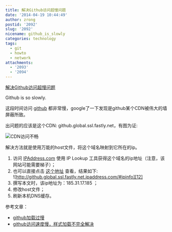 ```yaml
---
title: 解决Github访问超慢问题
date: '2014-04-19 10:44:49'
author: zrong
postid: '2092'
slug: '2092'
nicename: github_is_slowly
categories: technology
tags:
  - git
  - howto
  - network
attachments:
  - '2093'
  - '2094'
---
```


[解决Github访问超慢问题](https://blog.zengrong.net/post/2092.html)

Github is so slowly.

这段时间访问 [github][1] 都非常慢，google了一下发现是github某个CDN被伟大的墙屏蔽所致。

出问题的应该是这个CDN: github.global.ssl.fastly.net，有图为证:

![CDN访问不畅][11]

解决方法就是使用万能的host文件，将这个域名映射到它所在的ip。

1. 访问 [IPAddress.com][2] 使用 IP Lookup 工具获得这个域名的ip地址（注意，该网站可能需要梯子）；
2. 也可以直接点击 [这个地址][3] 查看，结果如下:  
![http://github.global.ssl.fastly.net.ipaddress.com/#ipinfo][12]
3. 撰写本文时，该ip地址为：185.31.17.185 ；
3. 修改host文件；
4. 刷新本机DNS缓存。

参考文章：

* [github加载过慢][4]
* [github访问速度慢，样式加载不完全解决][5]


[1]: http://github.com
[2]: http://www.ipaddress.com
[3]: http://github.global.ssl.fastly.net.ipaddress.com/#ipinfo
[4]: http://www.thinkingbar.com/2014/02/20/github%E5%8A%A0%E8%BD%BD%E8%BF%87%E6%85%A2/
[5]: http://blog.csdn.net/ycpanda/article/details/19544033
[11]: /uploads/2014/04/github-global-ssl-fastly-net1.png
[12]: /uploads/2014/04/github-global-ssl-fastly-net2.png
